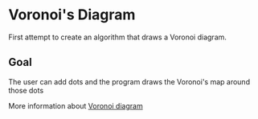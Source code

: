 # Voronoi's Diagram
First attempt to create an algorithm that draws a Voronoi diagram.

## Goal
The user can add dots and the program draws the Voronoi's map around those dots


More information about [Voronoi diagram](https://en.wikipedia.org/wiki/Voronoi_diagram)